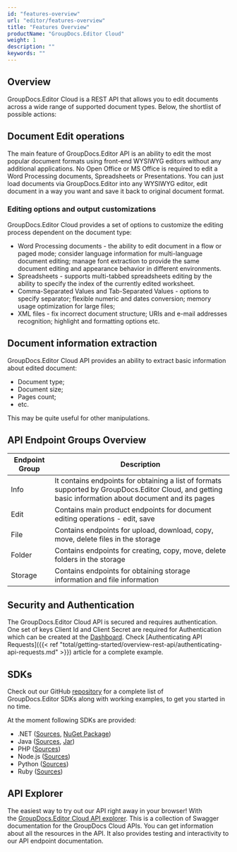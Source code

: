 ```yaml
---
id: "features-overview"
url: "editor/features-overview"
title: "Features Overview"
productName: "GroupDocs.Editor Cloud"
weight: 1
description: ""
keywords: ""
---
```


## Overview ##

GroupDocs.Editor Cloud is a REST API that allows you to edit documents across a wide range of supported document types. Below, the shortlist of possible actions:

## Document Edit operations ##

The main feature of GroupDocs.Editor API is an ability to edit the most popular document formats using front-end WYSIWYG editors without any additional applications. No Open Office or MS Office is required to edit a Word Processing documents, Spreadsheets or Presentations. You can just load documents via GroupDocs.Editor into any WYSIWYG editor, edit document in a way you want and save it back to original document format.

### Editing options and output customizations ###

GroupDocs.Editor Cloud provides a set of options to customize the editing process dependent on the document type:

* Word Processing documents - the ability to edit document in a flow or paged mode; consider language information for multi-language document editing; manage font extraction to provide the same document editing and appearance behavior in different environments.
* Spreadsheets - supports multi-tabbed spreadsheets editing by the ability to specify the index of the currently edited worksheet.
* Comma-Separated Values and Tab-Separated Values - options to specify separator; flexible numeric and dates conversion; memory usage optimization for large files;
* XML files - fix incorrect document structure; URIs and e-mail addresses recognition; highlight and formatting options etc.

## Document information extraction ##

GroupDocs.Editor Cloud API provides an ability to extract basic information about edited document:

* Document type;
* Document size;
* Pages count;
* etc.

This may be quite useful for other manipulations.

## API Endpoint Groups Overview ##

|Endpoint Group|Description
|---|---
|Info|It contains endpoints for obtaining a list of formats supported by GroupDocs.Editor Cloud, and getting basic information about document and its pages
|Edit|Contains main product endpoints for document editing operations - edit, save
|File|Contains endpoints for upload, download, copy, move, delete files in the storage
|Folder|Contains endpoints for creating, copy, move, delete folders in the storage
|Storage|Contains endpoints for obtaining storage information and file information

## Security and Authentication ##

The GroupDocs.Editor Cloud API is secured and requires authentication. One set of keys Client Id and Client Secret are required for Authentication which can be created at the [Dashboard](http://dashboard.groupdocs.cloud/). Check [Authenticating API Requests]({{< ref "total/getting-started/overview-rest-api/authenticating-api-requests.md" >}}) article for a complete example.

## SDKs ##

Check out our GitHub [repository](https://github.com/groupdocs-editor-cloud) for a complete list of GroupDocs.Editor SDKs along with working examples, to get you started in no time.

At the moment following SDKs are provided:

* .NET ([Sources](https://github.com/groupdocs-editor-cloud/groupdocs-editor-cloud-dotnet), [NuGet Package](https://www.nuget.org/packages/GroupDocs.Editor-Cloud))
* Java ([Sources](https://github.com/groupdocs-editor-cloud/groupdocs-editor-cloud-java), [Jar](https://repository.groupdocs.cloud/webapp/#/artifacts/browse/tree/General/repo/com/groupdocs/groupdocs-editor-cloud))
* PHP ([Sources](https://github.com/groupdocs-editor-cloud/groupdocs-editor-cloud-php))
* Node.js ([Sources](https://github.com/groupdocs-editor-cloud/groupdocs-editor-cloud-node))
* Python ([Sources](https://github.com/groupdocs-editor-cloud/groupdocs-editor-cloud-python))
* Ruby ([Sources](https://github.com/groupdocs-editor-cloud/groupdocs-editor-cloud-ruby))

## API Explorer ##

The easiest way to try out our API right away in your browser! With the [GroupDocs.Editor Cloud API explorer](https://apireference.groupdocs.cloud/editor/). This is a collection of Swagger documentation for the GroupDocs Cloud APIs. You can get information about all the resources in the API. It also provides testing and interactivity to our API endpoint documentation.

